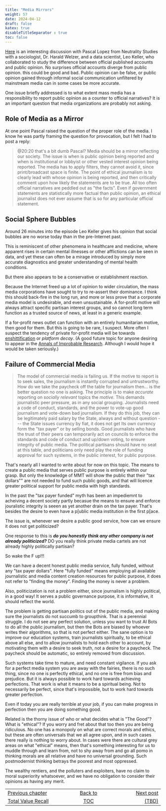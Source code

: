 ```yaml
---
title: "Media Mirrors"
weight: 57
date: 2024-04-12
draft: false
katex: true
disableTitleSeparator : true
toc: false
---
```


[Here](https://www.youtube.com/watch?v=JzpsVO45d5Y) is an interesting 
discussion with Pascal Lopez from Neutrality Studies 
with a sociologist, Dr. Harald Welzer, and a data scientist, Leo Keller, who 
collaborated to study the difference between official published 
accounts and public opinion. No surprises official accounts diverge from 
public opinion. this could be good and bad. Public opinion can be false, or 
public opinion gained through informal social communication unfiltered by 
mainstream media can in some cases be more accurate.

One issue briefly addressed is to what extent mass media has a responsibility 
to report public opinion as a counter to official narratives? It is an 
important question that media organizations are probably not asking.

## Role of Media as a Mirror

At one point Pascal raised the question of the proper role of the media.
I know he was partly framing the question for provocation, but I felt I had to 
post a reply:

> @20:20 that's a bit dumb Pascal? Media should be a mirror reflecting our 
society. The issue is when is public opinion being reported and when is 
institutional or lobbyist or other vested interest opinion being reported. 
The media has to apply filters, they cannot avoid it, since print/broadcast 
space is finite. The point of ethical journalism is to clearly lead with 
whose opinion is being reported, and then critically comment upon how likely 
the statements are to be true.  All too often official narratives are peddled 
out as "the facts". Even if government statements are statistically more 
factual than public opinion, an ethical journalist does not ever assume that 
is so for any particular official statement.


## Social Sphere Bubbles

Around 26 minutes into the episode Leo Keller gives his opinion that social 
bubbles are no worse today than in the pre-Internet past.

This is reminiscent of other phenomena in healthcare and medicine, where 
apparent rises in certain mental illnesses or other afflictions can be seen 
in data, and yet these can often be a mirage introduced by simply more 
accurate diagnostics and greater understanding of mental health conditions.

But there also appears to be a conservative or establishment reaction.

Because the Internet freed up a lot of opinion to wider circulation, the mass 
media corporations have sought to try to re-assert their dominance. I think 
this should back-fire in the long run, and more or less prove that a corporate 
media model is undesirable, and even unsustainable. A for-profit motive will 
always attract specific partisan interest groups, and so cannot long term 
function as a trusted source of news, at least in a generic example.

If a for-profit news outlet can function with an entirely humanitarian motive, 
then good for them. But this is going to be rare, I suspect. More often I 
suspect the tendency of private for-profit media will be towards 
[enshittification](https://en.wikipedia.org/wiki/Enshittification) or 
*platform decay*. (A good 
future topic for anyone desiring to appear in 
the [Annals of Improbable Research](https://en.wikipedia.org/wiki/Annals_of_Improbable_Research). Although I would hope it would be taken 
seriously.)


## Failure of Commercial Media

> The model of commercial media is failing us. If the motive to report is to 
seek sales, the journalism is instantly corrupted and untrustworthy. How do we 
take the paycheck off the table for journalism then... is the better question 
no one is asking. The principle is to make _accurate_ reporting 
on _socially relevant_ topics the _motive._ This demands journalistic peer 
pressure, as in any social grouping. Journalists need a code of conduct, 
standards, and the power to vote-up good journalism and vote-down bad 
journalism. If they do this job, they can be legitimately paid salary by 
the State, always and without question --- the State issues currency by fiat, 
it does not get Its own currency form the "tax payer" or by selling bonds. 
Good journalists who have the trust of their peers can temporarily act on 
councils to enforce the standards and code of conduct and up/down voting, to 
ensure integrity of public media. The political partisans should have no seat 
at this table, and politicians only need play the role of funding approval 
for such systems, in the public interest, for public purpose.


That's nearly all I wanted to write about for now on this topic. The means to create 
a public media that serves public purpose is entirely within our grasp. But 
only the knowledge of MMT will show the public that their "tax dollars"" are 
not needed to fund such public goods, and that will licence greater political 
support for public media with high standards.

In the past the "tax payer funded" myth has been an impediemnt to acheiving a decent society partly becasue the means to ensure and enforce jouralistic integrity is seeen as yet another drain on the tax payer. That's besides the desire to even have a p[ublic media institution in the first p[ace.

The issue is, whenever we desire a public good service, how can we ensure it does not get politicized?

One response to this is **_do you honestly think any other company is not already politicized?_**  DO you really think private media cartels are not already highly politically partisan?

So wake the F up!!!

We can have a decent honest public media service, fully funded, without any 
"tax payer dollars". Here "fully funded" means employing all available 
journalistic and media content creation resources for public purpose, it does 
not refer to "finding the money". Finding the money is never a problem.

Also, politicization is not a problem either, since journalism is highly 
political, in a good way! It serves a public governance purpose, it is 
informative, it should reflect the world.

The problem is getting partisan politics out of the public media, and making 
sure the journalists do not succumb to groupthink. That is a perennial 
struggle. I do not see any perfect solution, unless you want to trust AI Bots 
to do all the public journalism, but then the Bots are biased by whoever writes 
their algorithms, so that is not perfect either.  The sane option is to improve 
our education systems, train journalists spiritually, to be ethical above all 
else, and to allow journalists to hold each other to account, by motivating 
them with a desire to seek truth, not a desire for a paycheck. The paycheck 
should be automatic, so entirely removed from discussion.

Such systems take time to mature, and need constant vigilance. If you ask for 
a perfect media system you are away with the fairies, there is no such thing, 
since no one is perfectly ethical, and no one is free from bias and prejudice. 
But it is always possible to work hard towards achieving perfections. That 
work is what it means to be a spiritual being. Not to necessarily be perfect, 
since that's impossible, but to work hard towards greater perfection.

Even if today you are really terrible at your job, if you can make progress 
in perfection then you are doing something good.

Related is the thorny issue of who or what decides what is "The Good"? What 
is "ethical"? If you worry and fret about that too then you are being 
ridiculous. No one has a monopoly on what are correct morals and ethics, 
but these are often universals that we all agree upon, and in such cases there 
really is nothing to worry about.  In cases were there are cultural grey areas 
on what "ethical" means, then that's something interesting for us to muddle 
through and learn from, not to shy away from and go all pomo in thinking morals 
are all relative and have no universal grounding. Such postmodernist thinking 
betrays the poorest and most oppressed. 

The wealthy rentiers, and the polluters and exploiters, have no claim to 
moral superiority whatsoever, and we have no obligation to consider their 
opinions as having any merit.


<table style="border-collapse: collapse; border=0;">
    <colgroup>
       <col span="1" style="width: 25%;">
       <col span="1" style="width: 25%;">
       <col span="1" style="width: 20%;">
    </colgroup>
<tr style="border: 1px solid color:#0f0f0f;">
<td style="border: 1px solid color:#0f0f0f;">
<a href="../55_total_value">Previous chapter</a></td>
<td style="border: 1px solid color:#0f0f0f; text-align:center;">
<a href="../">Back to</a></td>
<td style="border: 1px solid color:#0f0f0f; text-align:right;">
<a href="./">Next post</a></td>
</tr>
<tr style="border: 1px solid color:#0f0f0f;">
<td style="border: 1px solid color:#0f0f0f;">
<a href="../55_total_value">Total Value Recall</a></td>
<td style="border: 1px solid color:#0f0f0f; text-align:center;">
<a href="../">TOC</a></td>
<td style="border: 1px solid color:#0f0f0f; text-align:right;">
<a href="./">(TBD)</a></td>
</tr>
</table>
